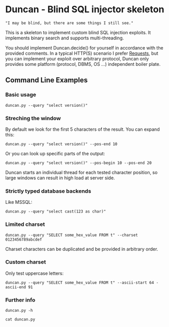 Duncan - Blind SQL injector skeleton
====================================

```
"I may be blind, but there are some things I still see."
```

This is a skeleton to implement custom blind SQL injection exploits. It implements binary search and supports multi-threading.

You should implement Duncan.decide() for yourself in accordance with the provided comments. In a typical HTTP(S) scenario I prefer [Requests](http://www.python-requests.org/en/latest/), but you can implement your exploit over arbitrary protocol, Duncan only provides some platform (protocol, DBMS, OS ...) independent boiler plate.

Command Line Examples
---------------------

### Basic usage

```
duncan.py --query "select version()"
```

### Streching the window

By default we look for the first 5 characters of the result. You can expand this:

```
duncan.py --query "select version()" --pos-end 10
```

Or you can look up specific parts of the output:

```
duncan.py --query "select version()" --pos-begin 10 --pos-end 20
```

Duncan starts an individual thread for each tested character position, so large windows can result in high load at server side.

### Strictly typed database backends

Like MSSQL:

```
duncan.py --query "select cast(123 as char)"
```

### Limited charset

```
duncan.py --query "SELECT some_hex_value FROM t" --charset 0123456789abcdef
```

Charset characters can be duplicated and be provided in arbitrary order. 

### Custom charset

Only test uppercase letters:

```
duncan.py --query "SELECT some_hex_value FROM t" --ascii-start 64 -ascii-end 91
```

### Further info

```
duncan.py -h
```

```
cat duncan.py
```